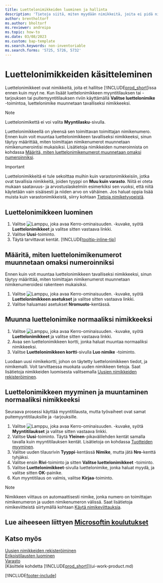 ```yaml
---
title: Luettelonimikkeiden luominen ja hallinta
description: 'Tietoja siitä, miten myydään nimikkeitä, joita ei pidä nimikeluettelossa.'
author: brentholtorf
ms.author: bholtorf
ms.reviewer: andreipa
ms.topic: how-to
ms.date: 03/08/2023
ms.custom: bap-template
ms.search.keywords: non-inventoriable
ms.search.forms: '5725, 5726, 5732'
---
```


# <a name="work-with-catalog-items" />Luettelonimikkeiden käsitteleminen

Luettelonimikkeet ovat nimikkeitä, joita et hallitse [!INCLUDE[prod_short](includes/prod_short.md)]issa ennen kuin myyt ne. Kun lisäät luettelonimikkeen myyntitilauksen tai -tarjouksen tai puitemyyntitilauksen riviin käyttämällä **Valitse luettelonimike** -toimintoa, luettelonimike muunnetaan tavalliseksi nimikkeeksi.

> [!NOTE]  
> Luettelonimikettä ei voi valita **Myyntilasku**-sivulla.

Luettelonimikkeellä on yleensä sen toimittavan toimittajan nimikenumero. Ennen kuin voit muuntaa luettelonimikkeen tavalliseksi nimikkeeksi, sinun täytyy määrittää, miten toimittajan nimikenumerot muunnetaan nimikenumerointisi mukaisiksi. Lisätietoja nimikkeiden numeroinnista on kohdassa [Määritä, miten luettelonimikenumerot muunnetaan omaksi numeroinniksi](#specify-how-catalog-item-numbers-are-converted-to-your-own-numbering).  

> [!IMPORTANT]
> Luettelonimikkeitä ei tule sekoittaa muihin kuin varastonimikkeisiin, jotka ovat tavallisia nimikkeitä, joiden tyyppi on **Muu kuin varasto**. Niitä ei oteta mukaan saatavuus- ja arvostuslaskelmiin esimerkiksi sen vuoksi, että niitä käytetään vain sisäisesti ja niiden arvo on vähäinen. Jos haluat oppia lisää muista kuin varastonimikkeistä, siirry kohtaan [Tietoja nimiketyypeistä](inventory-about-item-types.md).

## <a name="create-a-catalog-item" />Luettelonimikkeen luominen

1. Valitse ![Lamppu, joka avaa Kerro-ominaisuuden.](media/ui-search/search_small.png "Kerro, mitä haluat tehdä") -kuvake, syötä **Luettelonimikkeet** ja valitse sitten vastaava linkki.
2. Valitse **Uusi**-toiminto.
3. Täytä tarvittavat kentät. [!INCLUDE[tooltip-inline-tip](includes/tooltip-inline-tip_md.md)]

## <a name="specify-how-catalog-item-numbers-are-converted-to-your-own-numbering" />Määritä, miten luettelonimikenumerot muunnetaan omaksi numeroinniksi

Ennen kuin voit muuntaa luettelonimikkeen tavalliseksi nimikkeeksi, sinun täytyy määrittää, miten toimittajan nimikenumerot muunnetaan nimikenumeroidesi rakenteen mukaisiksi.

1. Valitse ![Lamppu, joka avaa Kerro-ominaisuuden.](media/ui-search/search_small.png "Kerro, mitä haluat tehdä") -kuvake, syötä **Luettelonimikkeen asetukset** ja valitse sitten vastaava linkki.
2. Valitse haluamasi asetukset **Nromuoto**-kentässä.

## <a name="convert-a-catalog-item-to-a-normal-item" />Muunna luettelonimike normaaliksi nimikkeeksi

1. Valitse ![Lamppu, joka avaa Kerro-ominaisuuden.](media/ui-search/search_small.png "Kerro, mitä haluat tehdä") -kuvake, syötä **Luettelonimikkeet** ja valitse sitten vastaava linkki.
2. Avaa sen luettelonimikkeen kortti, jonka haluat muuntaa normaaliksi nimikkeeksi.
3. Valitse **Luettelonimikkeen kortti**-sivulla **Luo nimike** -toiminto.

Luodaan uusi nimikekortti, johon on täytetty luettelonimikkeen tiedot, ja nimikemalli. Voit tarvittaessa muokata uuden nimikkeen tietoja. Saat lisätietoja nimikkeiden luomisesta valitsemalla [Uusien nimikkeiden rekisteröiminen](inventory-how-register-new-items.md).

## <a name="to-sell-a-catalog-item-and-convert-it-to-a-normal-item" />Luettelonimikkeen myyminen ja muuntaminen normaaliksi nimikkeeksi

Seuraava prosessi käyttää myyntitilausta, mutta työvaiheet ovat samat puitemyyntitilauksille ja -tarjouksille.

1. Valitse ![Lamppu, joka avaa Kerro-ominaisuuden.](media/ui-search/search_small.png "Kerro, mitä haluat tehdä") -kuvake, syötä **Myyntitilaukset** ja valitse sitten vastaava linkki.
2. Valitse **Uusi**-toiminto. Täytä **Yleinen**-pikavälilehden kentät samalla tavalla kuin myyntitilauksen kentät. Lisätietoja on kohdassa [Tuotteiden myyminen](sales-how-sell-products.md).
3. Valitse uuden tilausrivin **Tyyppi**-kentässä **Nimike**, mutta jätä **Nro**-kenttä tyhjäksi.
4. Valitse ensin **Rivi**-toiminto ja sitten **Valitse luettelonimikkeet** -toiminto.
5. Valitse **Luettelonimikkeet**-sivulla luettelonimike, jonka haluat myydä, ja valitse sitten **OK**-painike.
6. Kun myyntitilaus on valmis, valitse **Kirjaa**-toiminto.

> [!NOTE]  
> Nimikkeen viittaus on automaattisesti nimike, jonka numero on toimittajan nimikenumeron ja uuden nimikenumeron välissä. Saat lisätietoja nimikeviitteistä siirtymällä kohtaan [Käytä nimikeviittauksia](inventory-how-use-item-cross-refs.md).

## <a name="see-related-microsoft-trainingtrainingmodulescreate-sales-documents-dynamics--business-central" />Lue aiheeseen liittyen [Microsoftin koulutukset](/training/modules/create-sales-documents-dynamics-365-business-central/)

## <a name="see-also" />Katso myös

[Uusien nimikkeiden rekisteröiminen](inventory-how-register-new-items.md)  
[Erikoistilausten luominen](sales-how-to-create-special-orders.md)  
[Varasto](inventory-manage-inventory.md)  
[Käsittele kohdetta [!INCLUDE[prod_short](includes/prod_short.md)]](ui-work-product.md)


[!INCLUDE[footer-include](includes/footer-banner.md)]
